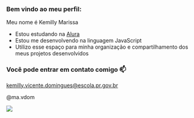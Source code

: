 ### Bem vindo ao meu perfil:

Meu nome é Kemilly Marissa

- Estou estudando na [Alura](https//www.alura.com.br)
- Estou me desenvolvendo na linguagem JavaScript
- Utilizo esse espaço para minha organização e compartilhamento dos meus projetos desenvolvidos
  
### Você pode entrar em contato comigo 📫

kemilly.vicente.domingues@escola.pr.gov.br

@ma.vdom


![](https://media.tenor.com/g-ghbmfuaK4AAAAi/jotaro-kujo-dance.gif)
